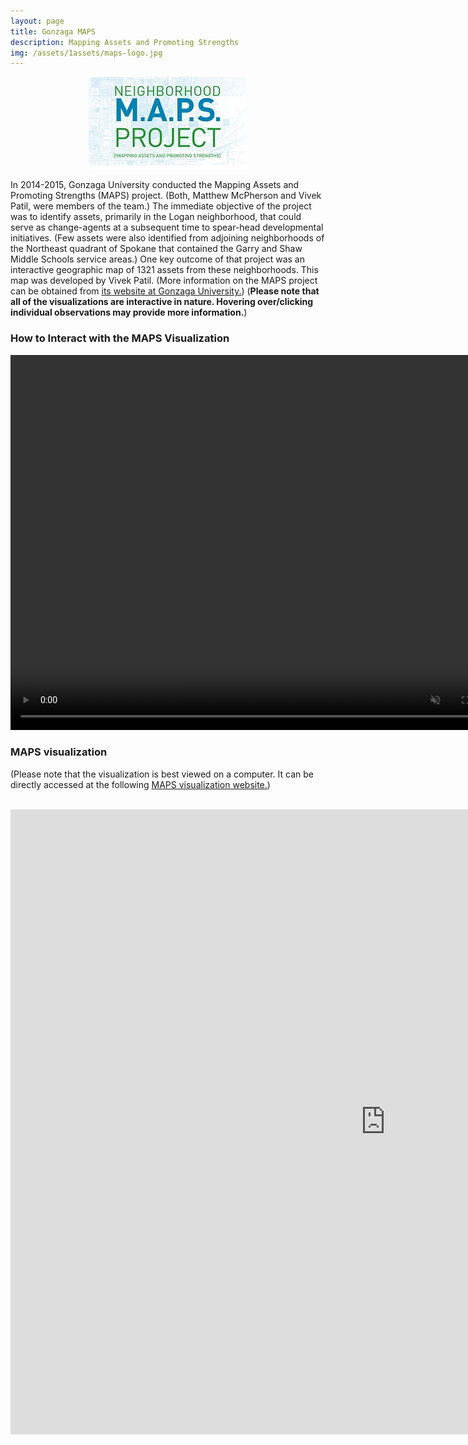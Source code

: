 ```yaml
---
layout: page
title: Gonzaga MAPS
description: Mapping Assets and Promoting Strengths
img: /assets/1assets/maps-logo.jpg
---
```

<center><img src="/assets/1assets/maps-logo.jpg"></center>

In 2014-2015, Gonzaga University conducted the Mapping Assets and Promoting Strengths (MAPS) project. (Both, Matthew McPherson and Vivek Patil, were members of the team.) The immediate objective of the project was to identify assets, primarily in the Logan neighborhood, that could serve as change-agents at a subsequent time to spear-head developmental initiatives. (Few assets were also identified from adjoining neighborhoods of the Northeast quadrant of Spokane that contained the Garry and Shaw Middle Schools service areas.) One key outcome of that project was an interactive geographic map of 1321 assets from these neighborhoods. This map was developed by Vivek Patil. (More information on the MAPS project can be obtained from <a href="http://www.gonzaga.edu/student-life/MAPS/default.asp" target="blank">its website at Gonzaga University.</a>) (**Please note that all of the visualizations are interactive in nature. Hovering over/clicking individual observations may provide more information.**)


### How to Interact with the MAPS Visualization

<video width="800" height="600" controls muted>
  <source src="/assets/1assets/gumapsfast.mp4" type="video/mp4">
  
</video>

<br>

### MAPS visualization

(Please note that the visualization is best viewed on a computer. It can be directly accessed at the following <a href="http://analytics.gonzaga.edu/MAPSProject-combo" target="blank">MAPS visualization website.</a>)

<br>
								
<iframe src="http://analytics.gonzaga.edu/MAPSProject-combo" width="1200" height="1000" frameBorder="0"></iframe> 

